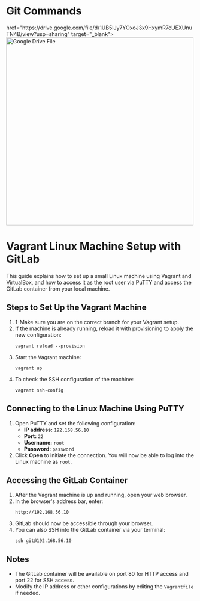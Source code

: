 <h1>Git Commands</h1>
<p></p>
<a > href="https://drive.google.com/file/d/1UB5IJy7YOxoJ3x9HxymR7cUEXUnuTN4B/view?usp=sharing" target="_blank">
    <img src="https://via.placeholder.com/500" alt="Google Drive File" width="500">
</a>
<p></p>

<h1>Vagrant Linux Machine Setup with GitLab</h1>

<p>This guide explains how to set up a small Linux machine using Vagrant and VirtualBox, and how to access it as the root user via PuTTY and access the GitLab container from your local machine.</p>

<h2>Steps to Set Up the Vagrant Machine</h2>

<ol>
  <li>1-Make sure you are on the correct branch for your Vagrant setup.</li>
  <li>If the machine is already running, reload it with provisioning to apply the new configuration:
    <pre><code>vagrant reload --provision</code></pre>
  </li>
  <li>Start the Vagrant machine:
    <pre><code>vagrant up</code></pre>
  </li>
  <li>To check the SSH configuration of the machine:
    <pre><code>vagrant ssh-config</code></pre>
  </li>
</ol>

<h2>Connecting to the Linux Machine Using PuTTY</h2>

<ol>
  <li>Open PuTTY and set the following configuration:
    <ul>
      <li><strong>IP address:</strong> <code>192.168.56.10</code></li>
      <li><strong>Port:</strong> <code>22</code></li>
      <li><strong>Username:</strong> <code>root</code></li>
      <li><strong>Password:</strong> <code>password</code></li>
    </ul>
  </li>
  <li>Click <strong>Open</strong> to initiate the connection. You will now be able to log into the Linux machine as <code>root</code>.</li>
</ol>

<h2>Accessing the GitLab Container</h2>

<ol>
  <li>After the Vagrant machine is up and running, open your web browser.</li>
  <li>In the browser's address bar, enter:
    <pre><code>http://192.168.56.10</code></pre>
  </li>
  <li>GitLab should now be accessible through your browser.</li>
  <li>You can also SSH into the GitLab container via your terminal:
    <pre><code>ssh git@192.168.56.10</code></pre>
  </li>
</ol>

<h2>Notes</h2>
<ul>
  <li>The GitLab container will be available on port 80 for HTTP access and port 22 for SSH access.</li>
  <li>Modify the IP address or other configurations by editing the <code>Vagrantfile</code> if needed.</li>
</ul>
